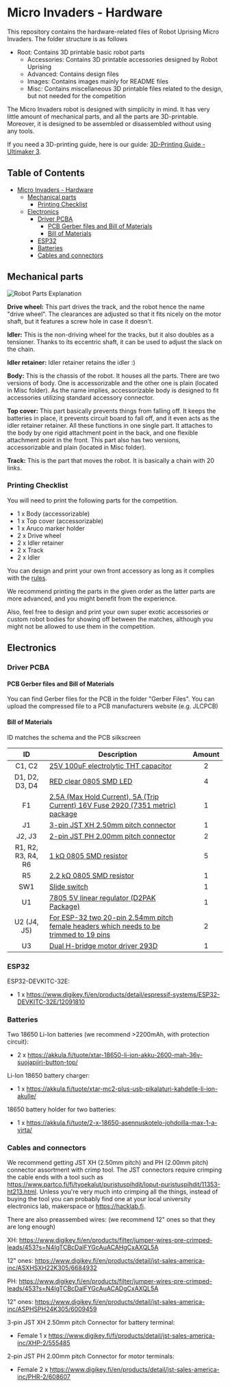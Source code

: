 # Micro Invaders - Hardware

This repository contains the hardware-related files of Robot Uprising Micro Invaders. The folder structure is as follows
* Root: Contains 3D printable basic robot parts
	* Accessories: Contains 3D printable accessories designed by Robot Uprising
	* Advanced: Contains design files
	* Images: Contains images mainly for README files
	* Misc: Contains miscellaneous 3D printable files related to the design, but not needed for the competition

The Micro Invaders robot is designed with simplicity in mind. It has very little amount of mechanical parts, and all the parts are 3D-printable. Moreover, it is designed to be assembled or disassembled without using any tools. 

If you need a 3D-printing guide, here is our guide: [3D-Printing Guide - Ultimaker 3](https://docs.google.com/document/d/1BAfrNYozn9PcpJIatZrwz-if5QTi_UQTAYi0SMTYilM/).

## Table of Contents <!-- omit in toc -->

- [Micro Invaders - Hardware](#micro-invaders---hardware)
	- [Mechanical parts](#mechanical-parts)
		- [Printing Checklist](#printing-checklist)
	- [Electronics](#electronics)
		- [Driver PCBA](#driver-pcba)
			- [PCB Gerber files and Bill of Materials](#pcb-gerber-files-and-bill-of-materials)
			- [Bill of Materials](#bill-of-materials)
		- [ESP32](#esp32)
		- [Batteries](#batteries)
		- [Cables and connectors](#cables-and-connectors)

## Mechanical parts

![Robot Parts Explanation](https://raw.githubusercontent.com/robot-uprising-hq/ai-robot-hardware/master/Images/Robot%20Parts%20Explanation.png)

**Drive wheel:** This part drives the track, and the robot hence the name "drive wheel". The clearances are adjusted so that it fits nicely on the motor shaft, but it features a screw hole in case it doesn't.

**Idler:** This is the non-driving wheel for the tracks, but it also doubles as a tensioner. Thanks to its eccentric shaft, it can be used to adjust the slack on the chain.

**Idler retainer:** Idler retainer retains the idler :)

**Body:** This is the chassis of the robot. It houses all the parts. There are two versions of body. One is accessorizable and the other one is plain (located in Misc folder). As the name implies, accessorizable body is designed to fit accessories utilizing standard accessory connector.

**Top cover:** This part basically prevents things from falling off. It keeps the batteries in place, it prevents circuit board to fall off, and it even acts as the idler retainer retainer. All these functions in one single part. It attaches to the body by one rigid attachment point in the back, and one flexible attachment point in the front. This part also has two versions, accessorizable and plain (located in Misc folder).

**Track:** This is the part that moves the robot. It is basically a chain with 20 links.

### Printing Checklist

You will need to print the following parts for the competition.

- 1 x Body (accessorizable)
- 1 x Top cover (accessorizable)
- 1 x Aruco marker holder
- 2 x Drive wheel
- 2 x Idler retainer
- 2 x Track
- 2 x Idler

You can design and print your own front accessory as long as it complies with the [rules](https://github.com/robot-uprising-hq/ai-rules-mi2020).

We recommend printing the parts in the given order as the latter parts are more advanced, and you might benefit from the experience. 
 
Also, feel free to design and print your own super exotic accessories or custom robot bodies for showing off between the matches, although you might not be allowed to use them in the competition. 

## Electronics

### Driver PCBA

#### PCB Gerber files and Bill of Materials

You can find Gerber files for the PCB in the folder "Gerber Files". You can upload the compressed file to a PCB manufacturers website (e.g. JLCPCB)

#### Bill of Materials

ID matches the schema and the PCB silkscreen

|         ID         | Description                                                                                                                                                                                                        | Amount |
| :----------------: | ------------------------------------------------------------------------------------------------------------------------------------------------------------------------------------------------------------------ | :----: |
|       C1, C2       | [25V 100uF electrolytic THT capacitor](https://www.digikey.fi/en/products/detail/panasonic-electronic-components/ECA-1EM101B/268461)                                                                               |   2    |
|   D1, D2, D3, D4   | [RED clear 0805 SMD LED](https://www.digikey.fi/en/products/detail/liteon/LTST-C171KRKT/386801)                                                                                                                    |   4    |
|         F1         | [2.5A (Max Hold Current), 5A (Trip Current) 16V Fuse 2920 (7351 metric) package](https://www.digikey.fi/en/products/detail/bel-fuse-inc/0ZCF0250FF2C/4156185)                                                      |   1    |
|         J1         | [3-pin JST XH 2.50mm pitch connector](https://www.digikey.fi/en/products/detail/jst-sales-america-inc/S3B-XH-A/1651048)                                                                                            |   1    |
|       J2, J3       | [2-pin JST PH 2.00mm pitch connector](https://www.digikey.fi/fi/products/detail/jst-sales-america-inc/S2B-PH-SM4-TB/926655?s=N4IgTCBcDaIMpgEIFoAKAJZcCyAWZAKoiALoC%2BQA)                                           |   2    |
| R1, R2, R3, R4, R6 | [1 kΩ 0805 SMD resistor](https://www.digikey.fi/en/products/detail/stackpole-electronics-inc/RMCF0805JT1K00/1757881)                                                                                               |   5    |
|         R5         | [2.2 kΩ 0805 SMD resistor](https://www.digikey.fi/en/products/detail/stackpole-electronics-inc/RMCF0805JT2K20/1757894)                                                                                             |   1    |
|        SW1         | [Slide switch](https://www.digikey.fi/en/products/detail/c-k/OS102011MA1QN1/1981430)                                                                                                                               |   1    |
|         U1         | [7805 5V linear regulator (D2PAK Package)](https://www.digikey.fi/en/products/detail/onsemi/MC7805CD2TR4G/919332)                                                                                                  |   1    |
|    U2 (J4, J5)     | [For ESP-32 two 20-pin 2.54mm pitch female headers which needs to be trimmed to 19 pins](https://www.digikey.fi/fi/products/detail/w%C3%BCrth-elektronik/61302011821/16608603?s=N4IgTCBcDaIGwEYDMAGMKEIBxgSAugL5A) |   2    |
|         U3         | [Dual H-bridge motor driver 293D](https://www.digikey.fi/en/products/detail/stmicroelectronics/L293D/634700)                                                                                                       |   1    |


### ESP32

ESP32-DEVKITC-32E:
* 1 x https://www.digikey.fi/en/products/detail/espressif-systems/ESP32-DEVKITC-32E/12091810


### Batteries

Two 18650 Li-Ion batteries (we recommend >2200mAh, with protection circuit):
* 2 x https://akkula.fi/tuote/xtar-18650-li-ion-akku-2600-mah-36v-suojapiiri-button-top/

Li-Ion 18650 battery charger:
* 1 x https://akkula.fi/tuote/xtar-mc2-plus-usb-pikalaturi-kahdelle-li-ion-akulle/

18650 battery holder for two batteries:
* 1 x https://akkula.fi/tuote/2-x-18650-asennuskotelo-johdoilla-max-1-a-virta/

### Cables and connectors

We recommend getting JST XH (2.50mm pitch) and PH (2.00mm pitch) connector assortment with crimp tool.
The JST connectors require crimping the cable ends with a tool such as https://www.partco.fi/fi/tyoekalut/puristuspihdit/loput-puristuspihdit/11353-ht213.html. 
Unless you're very much into crimping all the things, instead of buying the tool you can probably find one at your local university electronics lab, makerspace or https://hacklab.fi.

There are also preassembed wires: (we recommend 12" ones so that they are long enough)

XH:
https://www.digikey.fi/en/products/filter/jumper-wires-pre-crimped-leads/453?s=N4IgTCBcDaIFYGcAuACAHgCxAXQL5A

12" ones:
https://www.digikey.fi/en/products/detail/jst-sales-america-inc/ASXHSXH22K305/6684932

PH:
https://www.digikey.fi/en/products/filter/jumper-wires-pre-crimped-leads/453?s=N4IgTCBcDaIFYGcAuACADgCxAXQL5A

12" ones:
https://www.digikey.fi/en/products/detail/jst-sales-america-inc/ASPHSPH24K305/6009459


3-pin JST XH 2.50mm pitch Connector for battery terminal:
* Female 1 x https://www.digikey.fi/fi/products/detail/jst-sales-america-inc/XHP-2/555485

2-pin JST PH 2.00mm pitch Connector for motor terminals:
* Female 2 x https://www.digikey.fi/en/products/detail/jst-sales-america-inc/PHR-2/608607

